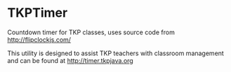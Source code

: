 # TKPTimer
Countdown timer for TKP classes, uses source code from http://flipclockjs.com/

This utility is designed to assist TKP teachers with classroom management and can be found at http://timer.tkpjava.org
